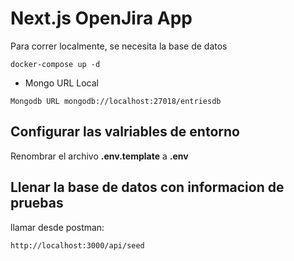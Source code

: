 # Next.js OpenJira App

Para correr localmente, se necesita la base de datos

```
docker-compose up -d
```

- Mongo URL Local

```
Mongodb URL mongodb://localhost:27018/entriesdb
```

## Configurar las valriables de entorno

Renombrar el archivo **.env.template** a **.env**

## Llenar la base de datos con informacion de pruebas

llamar desde postman:

```
http://localhost:3000/api/seed
```

